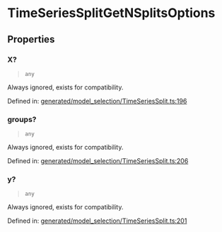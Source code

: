 # TimeSeriesSplitGetNSplitsOptions

## Properties

### X?

> `any`

Always ignored, exists for compatibility.

Defined in:  [generated/model\_selection/TimeSeriesSplit.ts:196](https://github.com/transitive-bullshit/scikit-learn-ts/blob/b59c1ff/packages/sklearn/src/generated/model_selection/TimeSeriesSplit.ts#L196)

### groups?

> `any`

Always ignored, exists for compatibility.

Defined in:  [generated/model\_selection/TimeSeriesSplit.ts:206](https://github.com/transitive-bullshit/scikit-learn-ts/blob/b59c1ff/packages/sklearn/src/generated/model_selection/TimeSeriesSplit.ts#L206)

### y?

> `any`

Always ignored, exists for compatibility.

Defined in:  [generated/model\_selection/TimeSeriesSplit.ts:201](https://github.com/transitive-bullshit/scikit-learn-ts/blob/b59c1ff/packages/sklearn/src/generated/model_selection/TimeSeriesSplit.ts#L201)
